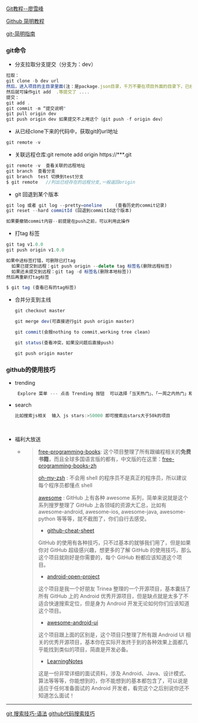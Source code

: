 [Git教程--廖雪峰](http://www.liaoxuefeng.com/wiki/0013739516305929606dd18361248578c67b8067c8c017b000)

[Github 简明教程](http://www.runoob.com/w3cnote/git-guide.html)

[git-简明指南](http://rogerdudler.github.io/git-guide/index.zh.html)

### git命令

- 分支拉取分支提交（分支为：dev）

```javascript
拉取：
git clone -b dev url
然后，进入项目的主目录里面(注：是package.json目录，千万不要在项目外面的目录下，已经跳进去2次坑了。)
然后就可操作git add  .等提交了 ....
提交：
git add .
git commit -m “提交说明"
git pull origin dev
git push origin dev 如果提交不上用这个（git push -f origin dev）
```

- 从已经clone下来的代码中，获取git的url地址

```javascript
git remote -v
```

- 关联远程仓库:git remote add origin https://***.git

```javascript
git remote -v  查看关联的远程地址
git branch  查看分支
git branch  test 切换到test分支
$ git remote   //列出已经存在的远程分支,一般返回origin
```

- git 回退到某个版本

```javascript
git log 或者 git log --pretty=oneline     (查看历史的commit记录)
git reset --hard commitId (回退到commitId这个版本)

如果要撤销commit内容--前提是在push之前，可以利用此操作
```


- 打tag 标签

```javascript
git tag v1.0.0 
git push origin v1.0.0

如果中途标签打错，可删除已打tag
  如果已提交到远程：git push origin --delete tag 标签名(删除远程标签) 
  如果还未提交到远程：git tag -d 标签名(删除本地标签))
然后再重新打tag标签

$ git tag (查看已有的tag标签)
```



- 合并分支到主线

  ```javascript
  git checkout master

  git merge dev(可直接进行git push origin master)

  git commit(会报nothing to commit,working tree clean)

  git status(查看冲突，如果没问题后直接push)

  git push origin master
  ```



### github的使用技巧



*  trending

   ```javascript
    Explore 菜单 --- 点击 Trending 按钮  可以选择「当天热门」、「一周之内热门」和「一月之内热门」来查看
   ```

*  search

   ```javascript
   比如搜索js相关  输入 js stars:>50000 即可搜索出stars大于50k的项目
   ```

   ​

*  福利大放送

   *  >[free-programming-books](https://github.com/vhf/free-programming-books): 这个项目整理了所有跟编程相关的**免费书籍**，而且全球多国语言版的都有，中文版的在这里：[free-programming-books-zh](https://github.com/vhf/free-programming-books/blob/master/free-programming-books-zh.md)
      >
      >[oh-my-zsh](https://github.com/robbyrussell/oh-my-zsh) : 不会用 shell 的程序员不是真正的程序员，所以建议每个程序员都懂点 shell
      >
      >[awesome](https://github.com/sindresorhus/awesome) : GitHub 上有各种 awesome 系列，简单来说就是这个系列搜罗整理了 GitHub 上各领域的资源大汇总，比如有 awesome-android, awesome-ios, awesome-java, awesome-python 等等等，就不截图了，你们自行去感受。
      >
      >- [github-cheat-sheet](https://github.com/tiimgreen/github-cheat-sheet/)
      >
      >GitHub 的使用有各种技巧，只不过基本的就够我们用了，但是如果你对 GitHub 超级感兴趣，想更多的了解 GitHub 的使用技巧，那么这个项目就刚好是你需要的，每个 GitHub 粉都应该知道这个项目。
      >
      >- [android-open-project](https://github.com/Trinea/android-open-project)
      >
      >这个项目是我一个好朋友 Trinea 整理的一个开源项目，基本囊括了所有 GitHub 上的 Android 优秀开源项目，但是缺点就是太多了不适合快速搜索定位，但是身为 Android 开发无论如何你们应该知道这个项目。
      >
      >- [awesome-android-ui](https://github.com/wasabeef/awesome-android-ui)
      >
      >这个项目跟上面的区别是，这个项目只整理了所有跟 Android UI 相关的优秀开源项目，基本你在实际开发终于到的各种效果上面都几乎能找到类似的项目，简直是开发必备。
      >
      >- [LearningNotes](https://github.com/GeniusVJR/LearningNotes)
      >
      >这是一份非常详细的面试资料，涉及 Android、Java、设计模式、算法等等等，你能想到的，你不能想到的基本都包含了，可以说是适应于任何准备面试的 Android 开发者，看完这个之后别说你还不知道怎么面试！


---

[git 搜索技巧-语法](https://help.github.com/articles/understanding-the-search-syntax/)
[github代码搜索技巧](http://blog.sina.com.cn/s/blog_4e60b09d0102vcso.html)
